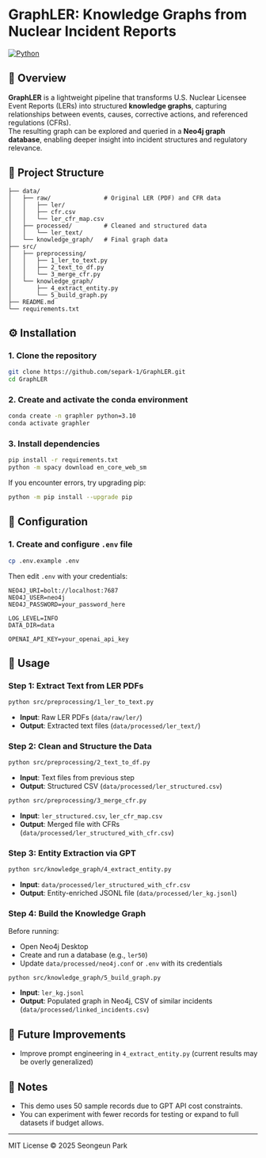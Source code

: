 # GraphLER: Knowledge Graphs from Nuclear Incident Reports

[![Python](https://img.shields.io/badge/Python-3.10-blue.svg)](https://www.python.org/)

## 🎯 Overview
**GraphLER** is a lightweight pipeline that transforms U.S. Nuclear Licensee Event Reports (LERs) into structured **knowledge graphs**, capturing relationships between events, causes, corrective actions, and referenced regulations (CFRs).  
The resulting graph can be explored and queried in a **Neo4j graph database**, enabling deeper insight into incident structures and regulatory relevance.

## 📁 Project Structure
```
├── data/
│   ├── raw/               # Original LER (PDF) and CFR data
│   │   ├── ler/  
│   │   ├── cfr.csv
│   │   └── ler_cfr_map.csv
│   ├── processed/         # Cleaned and structured data
│   │   └── ler_text/
│   └── knowledge_graph/   # Final graph data
├── src/
│   ├── preprocessing/
│   │   ├── 1_ler_to_text.py
│   │   ├── 2_text_to_df.py
│   │   └── 3_merge_cfr.py
│   └── knowledge_graph/
│       ├── 4_extract_entity.py
│       └── 5_build_graph.py
├── README.md
└── requirements.txt
```

## ⚙️ Installation

### 1. Clone the repository
```bash
git clone https://github.com/separk-1/GraphLER.git
cd GraphLER
```

### 2. Create and activate the conda environment
```bash
conda create -n graphler python=3.10
conda activate graphler
```

### 3. Install dependencies
```bash
pip install -r requirements.txt
python -m spacy download en_core_web_sm
```
If you encounter errors, try upgrading pip:
```bash
python -m pip install --upgrade pip
```

## 🔧 Configuration

### 1. Create and configure `.env` file
```bash
cp .env.example .env
```

Then edit `.env` with your credentials:
```
NEO4J_URI=bolt://localhost:7687
NEO4J_USER=neo4j
NEO4J_PASSWORD=your_password_here

LOG_LEVEL=INFO
DATA_DIR=data

OPENAI_API_KEY=your_openai_api_key
```

## 🧪 Usage

### Step 1: Extract Text from LER PDFs
```bash
python src/preprocessing/1_ler_to_text.py
```
- **Input**: Raw LER PDFs (`data/raw/ler/`)
- **Output**: Extracted text files (`data/processed/ler_text/`)

### Step 2: Clean and Structure the Data
```bash
python src/preprocessing/2_text_to_df.py
```
- **Input**: Text files from previous step
- **Output**: Structured CSV (`data/processed/ler_structured.csv`)

```bash
python src/preprocessing/3_merge_cfr.py
```
- **Input**: `ler_structured.csv`, `ler_cfr_map.csv`
- **Output**: Merged file with CFRs (`data/processed/ler_structured_with_cfr.csv`)

### Step 3: Entity Extraction via GPT
```bash
python src/knowledge_graph/4_extract_entity.py
```
- **Input**: `data/processed/ler_structured_with_cfr.csv`
- **Output**: Entity-enriched JSONL file (`data/processed/ler_kg.jsonl`)

### Step 4: Build the Knowledge Graph
Before running:
- Open Neo4j Desktop
- Create and run a database (e.g., `ler50`)
- Update `data/processed/neo4j.conf` or `.env` with its credentials

```bash
python src/knowledge_graph/5_build_graph.py
```
- **Input**: `ler_kg.jsonl`
- **Output**: Populated graph in Neo4j, CSV of similar incidents (`data/processed/linked_incidents.csv`)

## 🧠 Future Improvements
- Improve prompt engineering in `4_extract_entity.py` (current results may be overly generalized)

## 📝 Notes
- This demo uses 50 sample records due to GPT API cost constraints.
- You can experiment with fewer records for testing or expand to full datasets if budget allows.

---

MIT License © 2025 Seongeun Park